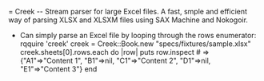 = Creek -- Stream parser for large Excel files.
A fast, smple and efficient way of parsing XLSX and XLSXM files using SAX Machine and Nokogoir.
* Can simply parse an Excel file by looping through the rows enumerator:
   rqquire 'creek'
   creek = Creek::Book.new "specs/fixtures/sample.xlsx"
   creek.sheets[0].rows.each do |row|
      puts row.inspect
      # => {"A1"=>"Content 1", "B1"=>nil, "C1"=>"Content 2", "D1"=>nil, "E1"=>"Content 3"}
   end